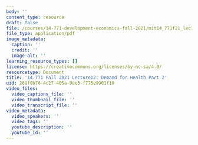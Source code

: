 ```yaml
---
body: ''
content_type: resource
draft: false
file: /courses/14-771-development-economics-fall-2021/mit14_771f21_lec12.pdf
file_type: application/pdf
image_metadata:
  caption: ''
  credit: ''
  image-alt: ''
learning_resource_types: []
license: https://creativecommons.org/licenses/by-nc-sa/4.0/
resourcetype: Document
title: '14.771 Fall 2021 Lecture12: Demand for Health Part 2'
uid: 269f9b76-4c27-405a-9ae3-f775e9901f10
video_files:
  video_captions_file: ''
  video_thumbnail_file: ''
  video_transcript_file: ''
video_metadata:
  video_speakers: ''
  video_tags: ''
  youtube_description: ''
  youtube_id: ''
---
```

